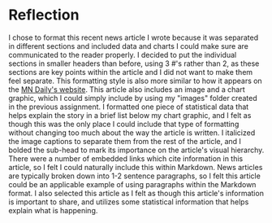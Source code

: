 # Reflection

I chose to format this recent news article I wrote because it was separated in different sections and included data and charts I could make sure are communicated to the reader properly. I decided to put the individual sections in smaller headers than before, using 3 #'s rather than 2, as these sections are key points within the article and I did not want to make them feel separate. This formatting style is also more similar to how it appears on the [MN Daily's website](https://mndaily.com/294574/campus/weisman-is-taking-steps-to-return-their-indigenous-artifacts-but-more-can-be-done/). This article also includes an image and a chart graphic, which I could simply include by using my "images" folder created in the previous assignment. I formatted one piece of statistical data that helps explain the story in a brief list below my chart graphic, and I felt as though this was the only place I could include that type of formatting without changing too much about the way the article is written. I italicized the image captions to separate them from the rest of the article, and I bolded the sub-head to mark its importance on the article's visual hierarchy. There were a number of embedded links which cite information in this article, so I felt I could naturally include this within Markdown. News articles are typically broken down into 1-2 sentence paragraphs, so I felt this article could be an applicable example of using paragraphs within the Markdown format. I also selected this article as I felt as though this article's information is important to share, and utilizes some statistical information that helps explain what is happening.
